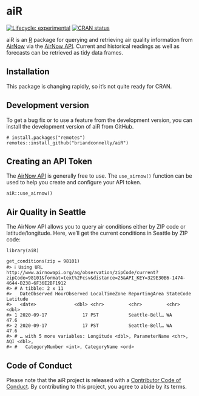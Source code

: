 
<!-- README.md is generated from README.Rmd. Please edit that file -->

aiR
===

<!-- badges: start -->

[![Lifecycle:
experimental](https://img.shields.io/badge/lifecycle-experimental-orange.svg)](https://www.tidyverse.org/lifecycle/#experimental)
[![CRAN
status](https://www.r-pkg.org/badges/version/aiR)](https://CRAN.R-project.org/package=aiR)
<!-- badges: end -->

aiR is an [R](https://www.r-project.org) package for querying and
retrieving air quality information from [AirNow](https://www.airnow.gov)
via the [AirNow API](https://airnowapi.org). Current and historical
readings as well as forecasts can be retrieved as tidy data frames.

Installation
------------

This package is changing rapidly, so it’s not quite ready for CRAN.

Development version
-------------------

To get a bug fix or to use a feature from the development version, you
can install the development version of aiR from GitHub.

    # install.packages("remotes")
    remotes::install_github("briandconnelly/aiR")

Creating an API Token
---------------------

The [AirNow API](https://airnowapi.org) is generally free to use. The
`use_airnow()` function can be used to help you create and configure
your API token.

    aiR::use_airnow()

Air Quality in Seattle
----------------------

The AirNow API allows you to query air conditions either by ZIP code or
latitude/longitude. Here, we’ll get the current conditions in Seattle by
ZIP code:

    library(aiR)

    get_conditions(zip = 98101)
    #> ℹ Using URL http://www.airnowapi.org/aq/observation/zipCode/current?zipCode=98101&format=text%2Fcsv&distance=25&API_KEY=329E30B6-1474-4644-B238-6F36E2BF1912
    #> # A tibble: 2 x 11
    #>   DateObserved HourObserved LocalTimeZone ReportingArea StateCode Latitude
    #>   <date>              <dbl> <chr>         <chr>         <chr>        <dbl>
    #> 1 2020-09-17             17 PST           Seattle-Bell… WA            47.6
    #> 2 2020-09-17             17 PST           Seattle-Bell… WA            47.6
    #> # … with 5 more variables: Longitude <dbl>, ParameterName <chr>, AQI <dbl>,
    #> #   CategoryNumber <int>, CategoryName <ord>

Code of Conduct
---------------

Please note that the aiR project is released with a [Contributor Code of
Conduct](https://contributor-covenant.org/version/2/0/CODE_OF_CONDUCT.html).
By contributing to this project, you agree to abide by its terms.
